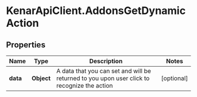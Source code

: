 # KenarApiClient.AddonsGetDynamicAction

## Properties

Name | Type | Description | Notes
------------ | ------------- | ------------- | -------------
**data** | **Object** | A data that you can set and will be returned to you upon user click to recognize the action | [optional] 


